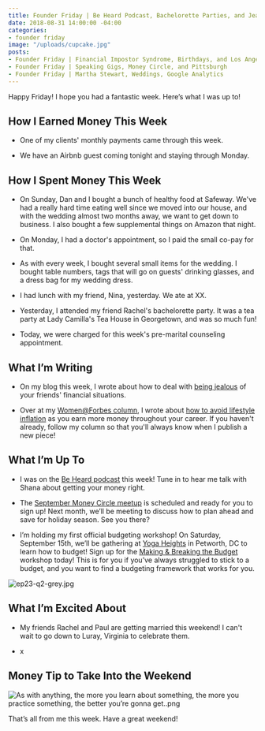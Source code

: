 ```yaml
---
title: Founder Friday | Be Heard Podcast, Bachelorette Parties, and Jealousy
date: 2018-08-31 14:00:00 -04:00
categories:
- founder friday
image: "/uploads/cupcake.jpg"
posts:
- Founder Friday | Financial Impostor Syndrome, Birthdays, and Los Angeles
- Founder Friday | Speaking Gigs, Money Circle, and Pittsburgh
- Founder Friday | Martha Stewart, Weddings, Google Analytics
---
```


Happy Friday! I hope you had a fantastic week. Here’s what I was up to!

## How I Earned Money This Week

* One of my clients' monthly payments came through this week.

* We have an Airbnb guest coming tonight and staying through Monday.

## How I Spent Money This Week

* On Sunday, Dan and I bought a bunch of healthy food at Safeway. We've had a really hard time eating well since we moved into our house, and with the wedding almost two months away, we want to get down to business. I also bought a few supplemental things on Amazon that night.

* On Monday, I had a doctor's appointment, so I paid the small co-pay for that.

* As with every week, I bought several small items for the wedding. I bought table numbers, tags that will go on guests' drinking glasses, and a dress bag for my wedding dress. 

* I had lunch with my friend, Nina, yesterday. We ate at XX.

* Yesterday, I attended my friend Rachel's bachelorette party. It was a tea party at Lady Camilla's Tea House in Georgetown, and was so much fun!

* Today, we were charged for this week's pre-marital counseling appointment. 

## What I’m Writing

* On my blog this week, I wrote about how to deal with [being jealous](https://www.maggiegermano.com/blog/how-to-deal-when-youre-jealous-of-your-friends-finances/) of your friends' financial situations.

* Over at my [Women@Forbes column](https://www.forbes.com/sites/maggiegermano/), I wrote about [how to avoid lifestyle inflation](https://www.forbes.com/sites/maggiegermano/2018/08/29/how-to-avoid-unnecessary-income-creep/) as you earn more money throughout your career. If you haven't already, follow my column so that you'll always know when I publish a new piece!

## What I’m Up To

* I was on the [Be Heard podcast](https://thebeheardpodcast.com/ep23/) this week! Tune in to hear me talk with Shana about getting your money right. 

* The [September Money Circle meetup](https://www.maggiegermano.com/events/starting-early-planning-and-saving-for-holiday-spending/) is scheduled and ready for you to sign up! Next month, we’ll be meeting to discuss how to plan ahead and save for holiday season. See you there?

* I’m holding my first official budgeting workshop! On Saturday, September 15th, we’ll be gathering at [Yoga Heights](https://yogaheightsdc.com/) in Petworth, DC to learn how to budget! Sign up for the [Making & Breaking the Budget](https://www.eventbrite.com/e/making-breaking-the-budget-workshop-tickets-48317128833) workshop today! This is for you if you’ve always struggled to stick to a budget, and you want to find a budgeting framework that works for you.

![ep23-q2-grey.jpg](/uploads/ep23-q2-grey.jpg)

## What I’m Excited About

* My friends Rachel and Paul are getting married this weekend! I can't wait to go down to Luray, Virginia to celebrate them.

* x

## Money Tip to Take Into the Weekend

![As with anything, the more you learn about something, the more you practice something, the better you’re gonna get..png](/uploads/As%20with%20anything,%20the%20more%20you%20learn%20about%20something,%20the%20more%20you%20practice%20something,%20the%20better%20you%E2%80%99re%20gonna%20get..png)

That’s all from me this week. Have a great weekend!